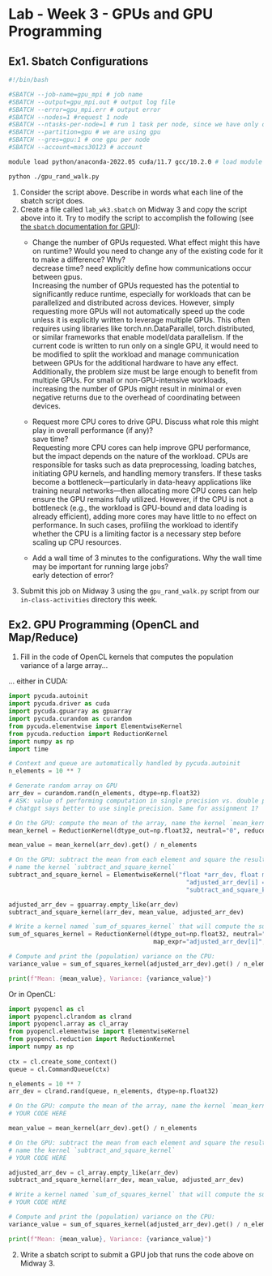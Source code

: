 # Lab - Week 3 - GPUs and GPU Programming

## Ex1. Sbatch Configurations

```bash
#!/bin/bash

#SBATCH --job-name=gpu_mpi # job name
#SBATCH --output=gpu_mpi.out # output log file
#SBATCH --error=gpu_mpi.err # output error
#SBATCH --nodes=1 #request 1 node
#SBATCH --ntasks-per-node=1 # run 1 task per node, since we have only one task, then same as ntasks = 1
#SBATCH --partition=gpu # we are using gpu
#SBATCH --gres=gpu:1 # one gpu per node
#SBATCH --account=macs30123 # account 

module load python/anaconda-2022.05 cuda/11.7 gcc/10.2.0 # load module

python ./gpu_rand_walk.py 
```

1. Consider the script above. Describe in words what each line of the sbatch script does.
2. Create a file called `lab_wk3.sbatch` on Midway 3 and copy the script above into it. Try to modify the script to accomplish the following (see [the `sbatch` documentation for GPU](https://rcc-uchicago.github.io/user-guide/slurm/sbatch/#gpu-jobs)):
    * Change the number of GPUs requested. What effect might this have on runtime? Would you need to change any of the existing code for it to make a difference? Why?  
            decrease time? need explicitly define how communications occur between gpus.  
            Increasing the number of GPUs requested has the potential to significantly reduce runtime, especially for workloads that can be parallelized and distributed across devices. However, simply requesting more GPUs will not automatically speed up the code unless it is explicitly written to leverage multiple GPUs. This often requires using libraries like torch.nn.DataParallel, torch.distributed, or similar frameworks that enable model/data parallelism. If the current code is written to run only on a single GPU, it would need to be modified to split the workload and manage communication between GPUs for the additional hardware to have any effect. Additionally, the problem size must be large enough to benefit from multiple GPUs. For small or non-GPU-intensive workloads, increasing the number of GPUs might result in minimal or even negative returns due to the overhead of coordinating between devices.

    * Request more CPU cores to drive GPU. Discuss what role this might play in overall performance (if any)?  
            save time?   
            Requesting more CPU cores can help improve GPU performance, but the impact depends on the nature of the workload. CPUs are responsible for tasks such as data preprocessing, loading batches, initiating GPU kernels, and handling memory transfers. If these tasks become a bottleneck—particularly in data-heavy applications like training neural networks—then allocating more CPU cores can help ensure the GPU remains fully utilized. However, if the CPU is not a bottleneck (e.g., the workload is GPU-bound and data loading is already efficient), adding more cores may have little to no effect on performance. In such cases, profiling the workload to identify whether the CPU is a limiting factor is a necessary step before scaling up CPU resources.
    * Add a wall time of 3 minutes to the configurations. Why the wall time may be important for running large jobs?  
            early detection of error? 
3. Submit this job on Midway 3 using the `gpu_rand_walk.py` script from our `in-class-activities` directory this week.

## Ex2. GPU Programming (OpenCL and Map/Reduce)

1. Fill in the code of OpenCL kernels that computes the population variance of a large array...

... either in CUDA:
```python
import pycuda.autoinit
import pycuda.driver as cuda
import pycuda.gpuarray as gpuarray
import pycuda.curandom as curandom
from pycuda.elementwise import ElementwiseKernel
from pycuda.reduction import ReductionKernel
import numpy as np
import time

# Context and queue are automatically handled by pycuda.autoinit
n_elements = 10 ** 7

# Generate random array on GPU
arr_dev = curandom.rand(n_elements, dtype=np.float32)
# ASK: value of performing computation in single precision vs. double precision?
# chatgpt says better to use single precision. Same for assignment 1? 

# On the GPU: compute the mean of the array, name the kernel `mean_kernel`
mean_kernel = ReductionKernel(dtype_out=np.float32, neutral="0", reduce_expr="a + b", map_expr="x[i] / len(x)", arguments="float *x")

mean_value = mean_kernel(arr_dev).get() / n_elements

# On the GPU: subtract the mean from each element and square the result,
# name the kernel `subtract_and_square_kernel`
subtract_and_square_kernel = ElementwiseKernel("float *arr_dev, float mean_value, float *adjusted_arr_dev",
                                                 "adjusted_arr_dev[i] = (arr_dev[i] - mean_value) ** 2",
                                                 "subtract_and_square_kernel")

adjusted_arr_dev = gpuarray.empty_like(arr_dev)
subtract_and_square_kernel(arr_dev, mean_value, adjusted_arr_dev)

# Write a kernel named `sum_of_squares_kernel` that will compute the sum of `adjusted_arr_dev` on the GPU
sum_of_squares_kernel = ReductionKernel(dtype_out=np.float32, neutral="0", reduce_expr="a + b", 
                                        map_expr="adjusted_arr_dev[i]", arguments="float *adjusted_arr_dev")

# Compute and print the (population) variance on the CPU:
variance_value = sum_of_squares_kernel(adjusted_arr_dev).get() / n_elements

print(f"Mean: {mean_value}, Variance: {variance_value}")
```

Or in OpenCL:
```python
import pyopencl as cl
import pyopencl.clrandom as clrand
import pyopencl.array as cl_array
from pyopencl.elementwise import ElementwiseKernel
from pyopencl.reduction import ReductionKernel
import numpy as np
 
ctx = cl.create_some_context()
queue = cl.CommandQueue(ctx)

n_elements = 10 ** 7
arr_dev = clrand.rand(queue, n_elements, dtype=np.float32)

# On the GPU: compute the mean of the array, name the kernel `mean_kernel`
# YOUR CODE HERE

mean_value = mean_kernel(arr_dev).get() / n_elements

# On the GPU: subtract the mean from each element and square the result,
# name the kernel `subtract_and_square_kernel`
# YOUR CODE HERE

adjusted_arr_dev = cl_array.empty_like(arr_dev)
subtract_and_square_kernel(arr_dev, mean_value, adjusted_arr_dev)

# Write a kernel named `sum_of_squares_kernel` that will compute the sum of `adjusted_arr_dev` on the GPU
# YOUR CODE HERE

# Compute and print the (population) variance on the CPU:
variance_value = sum_of_squares_kernel(adjusted_arr_dev).get() / n_elements

print(f"Mean: {mean_value}, Variance: {variance_value}")
```


2. Write a sbatch script to submit a GPU job that runs the code above on Midway 3.
